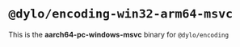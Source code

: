 # `@dylo/encoding-win32-arm64-msvc`

This is the **aarch64-pc-windows-msvc** binary for `@dylo/encoding`
